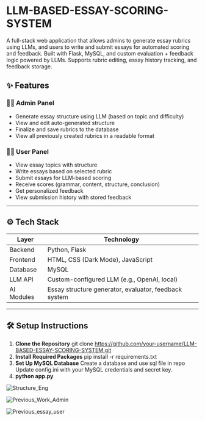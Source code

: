 # LLM-BASED-ESSAY-SCORING-SYSTEM
A full-stack web application that allows admins to generate essay rubrics using LLMs, and users to write and submit essays for automated scoring and feedback. Built with Flask, MySQL, and custom evaluation + feedback logic powered by LLMs. Supports rubric editing, essay history tracking, and feedback storage.
## ✨ Features

### 👨‍🏫 Admin Panel
- Generate essay structure using LLM (based on topic and difficulty)
- View and edit auto-generated structure
- Finalize and save rubrics to the database
- View all previously created rubrics in a readable format

### 👩‍🎓 User Panel
- View essay topics with structure
- Write essays based on selected rubric
- Submit essays for LLM-based scoring
- Receive scores (grammar, content, structure, conclusion)
- Get personalized feedback
- View submission history with stored feedback

---

## ⚙️ Tech Stack

| Layer        | Technology                          |
|--------------|--------------------------------------|
| Backend      | Python, Flask                        |
| Frontend     | HTML, CSS (Dark Mode), JavaScript    |
| Database     | MySQL                                |
| LLM API      | Custom-configured LLM (e.g., OpenAI, local) |
| AI Modules   | Essay structure generator, evaluator, feedback system |

---

## 🛠️ Setup Instructions

1. **Clone the Repository**
git clone https://github.com/your-username/LLM-BASED-ESSAY-SCORING-SYSTEM.git
2. **Install Required Packages**
pip install -r requirements.txt
3. **Set Up MySQL Database**
Create a database and use sql file in repo
Update config.ini with your MySQL credentials and secret key.
4. **python app.py**




![Structure_Eng](https://github.com/user-attachments/assets/60b0a0e0-6f46-41db-9cad-a39edd7cf460)


![Previous_Work_Admin](https://github.com/user-attachments/assets/bae9cc6b-b491-414f-ae68-67b1e892c8c7)


![Previous_essay_user](https://github.com/user-attachments/assets/5a639487-74c1-4d94-8ac0-801cf324f56e)

